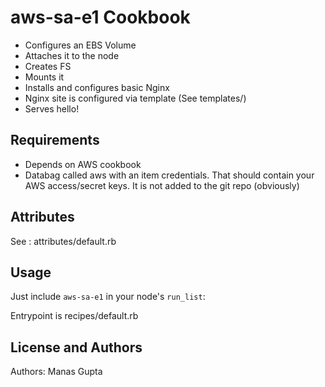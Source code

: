 aws-sa-e1 Cookbook
==================

- Configures an EBS Volume 
- Attaches it to the node
- Creates FS
- Mounts it
- Installs and configures basic Nginx
- Nginx site is configured via template (See templates/)
- Serves hello! 

Requirements
------------
- Depends on AWS cookbook
- Databag called aws with an item credentials. That should contain your AWS access/secret keys. It is not added to the git repo (obviously)

Attributes
----------
See : attributes/default.rb

Usage
-----

Just include `aws-sa-e1` in your node's `run_list`:

Entrypoint is recipes/default.rb

License and Authors
-------------------
Authors: Manas Gupta
